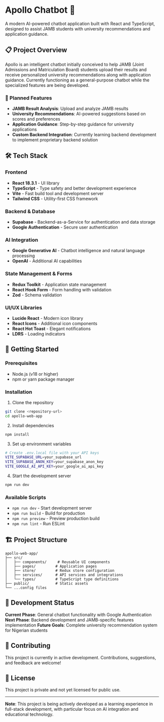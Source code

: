 # Apollo Chatbot 🚀

A modern AI-powered chatbot application built with React and TypeScript, designed to assist JAMB students with university recommendations and application guidance.

## 📋 Project Overview

Apollo is an intelligent chatbot initially conceived to help JAMB (Joint Admissions and Matriculation Board) students upload their results and receive personalized university recommendations along with application guidance. Currently functioning as a general-purpose chatbot while the specialized features are being developed.

### 🎯 Planned Features

- **JAMB Result Analysis**: Upload and analyze JAMB results
- **University Recommendations**: AI-powered suggestions based on scores and preferences
- **Application Guidance**: Step-by-step guidance for university applications
- **Custom Backend Integration**: Currently learning backend development to implement proprietary backend solution

## 🛠️ Tech Stack

### Frontend

- **React 18.3.1** - UI library
- **TypeScript** - Type safety and better development experience
- **Vite** - Fast build tool and development server
- **Tailwind CSS** - Utility-first CSS framework

### Backend & Database

- **Supabase** - Backend-as-a-Service for authentication and data storage
- **Google Authentication** - Secure user authentication

### AI Integration

- **Google Generative AI** - Chatbot intelligence and natural language processing
- **OpenAI** - Additional AI capabilities

### State Management & Forms

- **Redux Toolkit** - Application state management
- **React Hook Form** - Form handling with validation
- **Zod** - Schema validation

### UI/UX Libraries

- **Lucide React** - Modern icon library
- **React Icons** - Additional icon components
- **React Hot Toast** - Elegant notifications
- **LDRS** - Loading indicators

## 🚀 Getting Started

### Prerequisites

- Node.js (v18 or higher)
- npm or yarn package manager

### Installation

1. Clone the repository

```bash
git clone <repository-url>
cd apollo-web-app
```

2. Install dependencies

```bash
npm install
```

3. Set up environment variables

```bash
# Create .env.local file with your API keys
VITE_SUPABASE_URL=your_supabase_url
VITE_SUPABASE_ANON_KEY=your_supabase_anon_key
VITE_GOOGLE_AI_API_KEY=your_google_ai_api_key
```

4. Start the development server

```bash
npm run dev
```

### Available Scripts

- `npm run dev` - Start development server
- `npm run build` - Build for production
- `npm run preview` - Preview production build
- `npm run lint` - Run ESLint

## 🏗️ Project Structure

```
apollo-web-app/
├── src/
│   ├── components/     # Reusable UI components
│   ├── pages/         # Application pages
│   ├── store/         # Redux store configuration
│   ├── services/      # API services and integrations
│   └── types/         # TypeScript type definitions
├── public/            # Static assets
└── ...config files
```

## 🔧 Development Status

**Current Phase**: General chatbot functionality with Google Authentication
**Next Phase**: Backend development and JAMB-specific features implementation
**Future Goals**: Complete university recommendation system for Nigerian students

## 🤝 Contributing

This project is currently in active development. Contributions, suggestions, and feedback are welcome!

## 📝 License

This project is private and not yet licensed for public use.

---

**Note**: This project is being actively developed as a learning experience in full-stack development, with particular focus on AI integration and educational technology.
